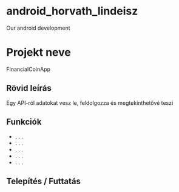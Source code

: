 # android_horvath_lindeisz
Our android development
# Projekt neve
FinancialCoinApp

## Rövid leírás
Egy API-ról adatokat vesz le, feldolgozza és megtekinthetővé teszi

## Funkciók
- . . .  <!-- Funkció 1 -->
- . . .  <!-- Funkció 2 -->
- . . .  <!-- Funkció 3 -->
- . . .  <!-- Funkció 4 (ha van) -->
- . . .  <!-- Funkció 5 (ha van) -->

## Telepítés / Futtatás


